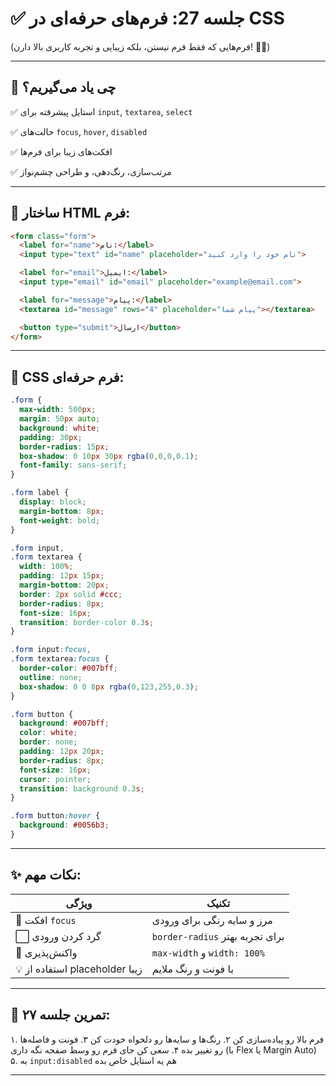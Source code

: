 # ✅ جلسه 27: فرم‌های حرفه‌ای در CSS

(فرم‌هایی که فقط فرم نیستن، بلکه زیبایی و تجربه کاربری بالا دارن! 🧾💎)

---

## 🎯 چی یاد می‌گیریم؟

✅ استایل پیشرفته برای `input`, `textarea`, `select`

✅ حالت‌های `focus`, `hover`, `disabled`

✅ افکت‌های زیبا برای فرم‌ها

✅ مرتب‌سازی، رنگ‌دهی، و طراحی چشم‌نواز

---

## 🧱 ساختار HTML فرم:

```html
<form class="form">
  <label for="name">نام:</label>
  <input type="text" id="name" placeholder="نام خود را وارد کنید">

  <label for="email">ایمیل:</label>
  <input type="email" id="email" placeholder="example@email.com">

  <label for="message">پیام:</label>
  <textarea id="message" rows="4" placeholder="پیام شما"></textarea>

  <button type="submit">ارسال</button>
</form>
```

---

## 🎨 CSS فرم حرفه‌ای:

```css
.form {
  max-width: 500px;
  margin: 50px auto;
  background: white;
  padding: 30px;
  border-radius: 15px;
  box-shadow: 0 10px 30px rgba(0,0,0,0.1);
  font-family: sans-serif;
}

.form label {
  display: block;
  margin-bottom: 8px;
  font-weight: bold;
}

.form input,
.form textarea {
  width: 100%;
  padding: 12px 15px;
  margin-bottom: 20px;
  border: 2px solid #ccc;
  border-radius: 8px;
  font-size: 16px;
  transition: border-color 0.3s;
}

.form input:focus,
.form textarea:focus {
  border-color: #007bff;
  outline: none;
  box-shadow: 0 0 8px rgba(0,123,255,0.3);
}

.form button {
  background: #007bff;
  color: white;
  border: none;
  padding: 12px 20px;
  border-radius: 8px;
  font-size: 16px;
  cursor: pointer;
  transition: background 0.3s;
}

.form button:hover {
  background: #0056b3;
}
```

---

## ✨ نکات مهم:

| ویژگی                          | تکنیک                           |
| ------------------------------ | ------------------------------- |
| 🔷 افکت `focus`                | مرز و سایه رنگی برای ورودی      |
| ⬜ گرد کردن ورودی               | `border-radius` برای تجربه بهتر |
| 🎯 واکنش‌پذیری                 | `max-width` و `width: 100%`     |
| 💡 استفاده از placeholder زیبا | با فونت و رنگ ملایم             |

---

## 📝 تمرین جلسه ۲۷:

۱. فرم بالا رو پیاده‌سازی کن
۲. رنگ‌ها و سایه‌ها رو دلخواه خودت کن
۳. فونت‌ و فاصله‌ها رو تغییر بده
۴. سعی کن جای فرم رو وسط صفحه نگه داری (با Flex یا Margin Auto)
۵. به `input:disabled` هم یه استایل خاص بده

---